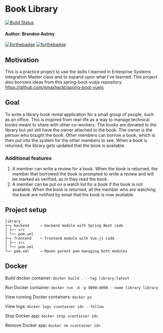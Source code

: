 # Book Library

[![Build Status](https://travis-ci.com/bautrey37/BookLibrary.svg?branch=master)](https://travis-ci.com/bautrey37/BookLibrary)

#### Author: Brandon Autrey

[![forthebadge](https://forthebadge.com/images/badges/made-with-java.svg)](https://forthebadge.com)
[![forthebadge](https://forthebadge.com/images/badges/made-with-crayons.svg)](https://forthebadge.com)

## Motivation

This is a practice project to use the skills I learned in Enterprise Systems Integration Master class and to expand upon what I've learned.
This project also borrows ideas from this spring-boot-vuejs repository. https://github.com/jonashackt/spring-boot-vuejs

## Goal

To write a library book rental application for a small group of people, such as an office.  This is inspired from real-life as a way to manage technical books meant to share with other co-workers.
The books are donated to the library but yet still have the owner attached to the book. The owner is the person who bought the book. 
Other members can borrow a book, which is then put into the system for the other members to see. When a book is returned, the library gets updated that the book is available.

### Additional features

1.  A member can write a review for a book. When the book is returned, the member that borrowed the book is prompted to write a review and will be marked as verified, as in they read the book.
2.  A member can be put on a watch list for a book if the book is not available. When the book is returned, all the member who are watching the book are notified by email that the book is now available.

## Project setup

```
library
├─┬ backend     → backend module with Spring Boot code
│ ├── src
│ └── pom.xml
├─┬ frontend    → frontend module with Vue.js code
│ ├── src
│ └── pom.xml
└── pom.xml     → Maven parent pom managing both modules
```

## Docker

Build docker container: `docker build . --tag library:latest`

Run Docker container: `docker run -d -p 8090:8090 --name library library`

View running Docker containers: `docker ps`

View logs: `docker logs <container id> --follow`

Stop Docker app: `docker stop <container id>`

Remove Docker app: `docker rm <container id>`